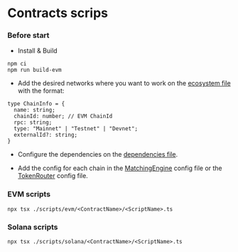 # Contracts scrips

### Before start

- Install & Build

```
npm ci
npm run build-evm
```

- Add the desired networks where you want to work on the [ecosystem file](./config/testnet/ecosystem.json) with the format:

```
type ChainInfo = {
  name: string;
  chainId: number; // EVM ChainId
  rpc: string;
  type: "Mainnet" | "Testnet" | "Devnet";
  externalId?: string;
}
```

- Configure the dependencies on the [dependencies file](./config/testnet/dependencies.json).

- Add the config for each chain in the [MatchingEngine](./config/testnet/matching-engine.json) config file or the [TokenRouter](./config/testnet/token-router.json) config file.


### EVM scripts

```
npx tsx ./scripts/evm/<ContractName>/<ScriptName>.ts
```

### Solana scripts

```
npx tsx ./scripts/solana/<ContractName>/<ScriptName>.ts
```